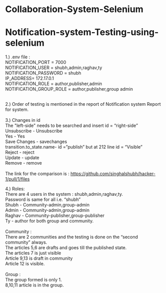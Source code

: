 # Collaboration-System-Selenium

# Notification-system-Testing-using-selenium<br/>

1.) .env file : <br/>
      NOTIFICATION_PORT = 7000<br/>
      NOTIFICATION_USER = shubh,admin,raghav,ty<br/>
      NOTIFICATION_PASSWORD = shubh<br/>
      IP_ADDRESS= 172.17.0.1<br/>
      NOTIFICATION_ROLE = author,publisher,admin<br/>
      NOTIFICATION_GROUP_ROLE = author,publisher,group admin<br/><br/>

2.) Order of testing is mentioned in the report of Notification system Report for system.<br/>
<br/>
3.) Changes in id<br/>
    The "left-side" needs to be searched and insert id = “right-side”  <br/>
      Unsubscribe - Unsubscribe<br/>
      Yes - Yes<br/>
      Save Changes - savechanges<br/>
      transition.to_state.name- id =”publish” but at 212 line id = “Visible”<br/>
      Reject - reject<br/>
      Update - update<br/>
      Remove - remove<br/>
      <br/>
     The link for the comparison is : https://github.com/singhalshubh/hacker-1/pull/1/files<br/>
     
4.) Roles:  <br/>
There are 4 users in the system : shubh,admin,raghav,ty.<br/>
Password is same for all i.e. “shubh”<br/>
Shubh - Community-admin,group-admin<br/>
Admin - Community-admin,group-admin<br/>
Raghav - Community-publisher,group-publisher<br/>
Ty - author for both group and community.<br/><br/>
Community : <br/>
There are 2 communities and the testing is done on the “second community” always.<br/>
The articles 5,6 are drafts and goes till the published state.<br/>
The articles 7 is just visible<br/>
Article 9,13 is draft in community<br/>
Article 12 is visible.<br/><br/>
Group : <br/>
The group formed is only 1.<br/>
8,10,11 article is in the group.<br/>

